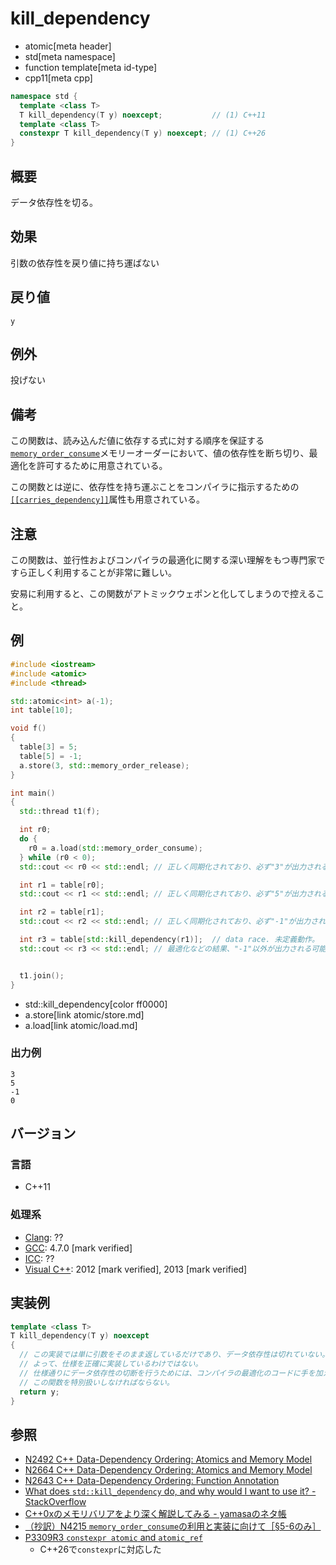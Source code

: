 # kill_dependency
* atomic[meta header]
* std[meta namespace]
* function template[meta id-type]
* cpp11[meta cpp]

```cpp
namespace std {
  template <class T>
  T kill_dependency(T y) noexcept;           // (1) C++11
  template <class T>
  constexpr T kill_dependency(T y) noexcept; // (1) C++26
}
```

## 概要
データ依存性を切る。


## 効果
引数の依存性を戻り値に持ち運ばない


## 戻り値
`y`


## 例外
投げない


## 備考
この関数は、読み込んだ値に依存する式に対する順序を保証する[`memory_order_consume`](memory_order.md)メモリーオーダーにおいて、値の依存性を断ち切り、最適化を許可するために用意されている。

この関数とは逆に、依存性を持ち運ぶことをコンパイラに指示するための[`[[carries_dependency]]`](/lang/cpp11/attributes.md#carries_dependency)属性も用意されている。

## 注意
この関数は、並行性およびコンパイラの最適化に関する深い理解をもつ専門家ですら正しく利用することが非常に難しい。

安易に利用すると、この関数がアトミックウェポンと化してしまうので控えること。


## 例
```cpp example
#include <iostream>
#include <atomic>
#include <thread>

std::atomic<int> a(-1);
int table[10];

void f()
{
  table[3] = 5;
  table[5] = -1;
  a.store(3, std::memory_order_release);
}

int main()
{
  std::thread t1(f);

  int r0;
  do {
    r0 = a.load(std::memory_order_consume);
  } while (r0 < 0);
  std::cout << r0 << std::endl; // 正しく同期化されており、必ず"3"が出力される。

  int r1 = table[r0];
  std::cout << r1 << std::endl; // 正しく同期化されており、必ず"5"が出力される。

  int r2 = table[r1];
  std::cout << r2 << std::endl; // 正しく同期化されており、必ず"-1"が出力される。

  int r3 = table[std::kill_dependency(r1)];  // data race. 未定義動作。
  std::cout << r3 << std::endl; // 最適化などの結果、"-1"以外が出力される可能性がある。


  t1.join();
}
```
* std::kill_dependency[color ff0000]
* a.store[link atomic/store.md]
* a.load[link atomic/load.md]


### 出力例
```
3
5
-1
0
```


## バージョン
### 言語
- C++11

### 処理系
- [Clang](/implementation.md#clang): ??
- [GCC](/implementation.md#gcc): 4.7.0 [mark verified]
- [ICC](/implementation.md#icc): ??
- [Visual C++](/implementation.md#visual_cpp): 2012 [mark verified], 2013 [mark verified]


## 実装例
```cpp
template <class T>
T kill_dependency(T y) noexcept
{
  // この実装では単に引数をそのまま返しているだけであり、データ依存性は切れていない。
  // よって、仕様を正確に実装しているわけではない。
  // 仕様通りにデータ依存性の切断を行うためには、コンパイラの最適化のコードに手を加えて
  // この関数を特別扱いしなければならない。
  return y;
}
```

## 参照
- [N2492 C++ Data-Dependency Ordering: Atomics and Memory Model](http://www.open-std.org/jtc1/sc22/wg21/docs/papers/2008/n2492.html)
- [N2664 C++ Data-Dependency Ordering: Atomics and Memory Model](http://www.open-std.org/jtc1/sc22/wg21/docs/papers/2008/n2664.htm)
- [N2643 C++ Data-Dependency Ordering: Function Annotation](http://www.open-std.org/jtc1/sc22/wg21/docs/papers/2008/n2643.html)
- [What does `std::kill_dependency` do, and why would I want to use it? - StackOverflow](http://stackoverflow.com/q/7150395/463412)
- [C++0xのメモリバリアをより深く解説してみる - yamasaのネタ帳](http://d.hatena.ne.jp/bsdhouse/20090929/1254237835)
- [（抄訳）N4215 `memory_order_consume`の利用と実装に向けて［§5-6のみ］](http://d.hatena.ne.jp/yohhoy/20141115/p1)
- [P3309R3 `constexpr atomic` and `atomic_ref`](https://open-std.org/jtc1/sc22/wg21/docs/papers/2024/p3309r3.html)
    - C++26で`constexpr`に対応した
